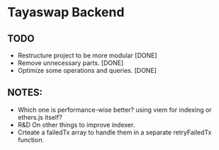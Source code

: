 # Tayaswap Backend

## TODO
 * Restructure project to be more modular [DONE]
 * Remove unnecessary parts. [DONE]
 * Optimize some operations and queries. [DONE]


## NOTES:
 * Which one is performance-wise better? using viem for indexing or ethers.js itself?
 * R&D On other things to improve indexer.
 * Crteate a failedTx array to handle them in a separate retryFailedTx function.